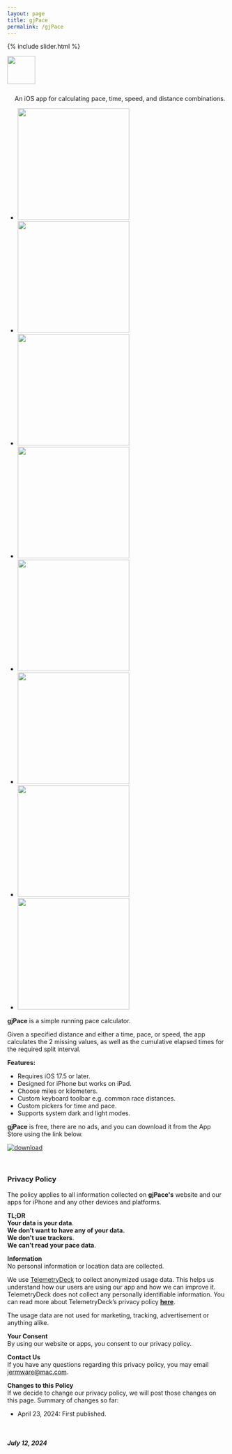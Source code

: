 ```yaml
---
layout: page
title: gjPace
permalink: /gjPace
---
```


{% include slider.html %}

<span style="float: left; line-height: 0px;">
<img width="64" height="64" src="/images/gjPace/gjPace-icon.png">
</span>
<span style="float: left; padding: 25px 0px 0px 17px;">
An iOS app for calculating pace, time, speed, and distance combinations.
</span>
<div style="clear: both;"></div>

<div id="gallery">
    <ul id="lightSlider" class="cS-hidden">
        <!-- <li data-src="large"><img src="medium"></li> -->
        <li data-src="/images/gjPace/gjPace-1m.png"><img src="/images/gjPace/gjPace-1s.png" width=256px></li>
        <li data-src="/images/gjPace/gjPace-2m.png"><img src="/images/gjPace/gjPace-2s.png" width=256px></li>
        <li data-src="/images/gjPace/gjPace-3m.png"><img src="/images/gjPace/gjPace-3s.png" width=256px></li>
        <li data-src="/images/gjPace/gjPace-4m.png"><img src="/images/gjPace/gjPace-4s.png" width=256px></li>
        <li data-src="/images/gjPace/gjPace-5m.png"><img src="/images/gjPace/gjPace-5s.png" width=256px></li>
        <li data-src="/images/gjPace/gjPace-6m.png"><img src="/images/gjPace/gjPace-6s.png" width=256px></li>
        <li data-src="/images/gjPace/gjPace-7m.png"><img src="/images/gjPace/gjPace-7s.png" width=256px></li>
        <li data-src="/images/gjPace/gjPace-8m.png"><img src="/images/gjPace/gjPace-8s.png" width=256px></li>
    </ul>
</div>

**gjPace** is a simple running pace calculator.

Given a specified distance and either a time, pace, or speed, the app calculates the 2 missing values, as well as the cumulative elapsed times for the required split interval.

**Features:**
- Requires iOS 17.5 or later.
- Designed for iPhone but works on iPad.
- Choose miles or kilometers.
- Custom keyboard toolbar e.g. common race distances.
- Custom pickers for time and pace.
- Supports system dark and light modes.

**gjPace** is free, there are no ads, and you can download it from the App Store using the link below.

[![download](/images/Download_on_the_App_Store_Badge_US-UK_RGB_blk_092917.svg)](https://apps.apple.com/app/gjpace/id1532589479?platform=iphone)

<br>
<h3 id="privacy">Privacy Policy</h3>

The policy applies to all information collected on **gjPace's** website and our apps for iPhone and any other devices and platforms.

**TL;DR**  
**Your data is your data**.  
**We don’t want to have any of your data.**  
**We don't use trackers**.  
**We can't read your pace data**.  

**Information**  
No personal information or location data are collected.

We use [TelemetryDeck](https://telemetrydeck.com) to collect anonymized usage data. This helps us understand how our users are using our app and how we can improve it. TelemetryDeck does not collect any personally identifiable information. You can read more about TelemetryDeck’s privacy policy **[here](https://telemetrydeck.com/privacy)**.

The usage data are not used for marketing, tracking, advertisement or anything alike.

**Your Consent**  
By using our website or apps, you consent to our privacy policy.

**Contact Us**  
If you have any questions regarding this privacy policy, you may email [jermware@mac.com](mailto:jermware@mac.com).

**Changes to this Policy**  
If we decide to change our privacy policy, we will post those changes on this page. Summary of changes so far:

- April 23, 2024: First published.

<br>

##### July 12, 2024
